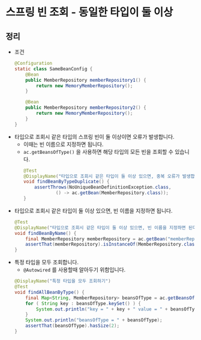 # 스프링 빈 조회 - 동일한 타입이 둘 이상

## 정리

- 조건
  ```Java
  @Configuration
  static class SameBeanConfig {
      @Bean
      public MemberRepository memberRepository1() {
          return new MemoryMemberRepository();
      }

      @Bean
      public MemberRepository memberRepository2() {
          return new MemoryMemberRepository();
      }
  }
  ```
- 타입으로 조회시 같은 타입의 스프링 빈이 둘 이상이면 오류가 발생합니다.
  - 이때는 빈 이름으로 지정하면 됩니다.
  - `ac.getBeansOfType()` 을 사용하면 해당 타입의 모든 빈을 조회할 수 있습니다.
    ```Java
    @Test
    @DisplayName("타입으로 조회시 같은 타입이 둘 이상 있으면, 중복 오류가 발생합니다.")
    void findBeanByTypeDuplicate() {
        assertThrows(NoUniqueBeanDefinitionException.class,
                () -> ac.getBean(MemberRepository.class));
    }
    ```
- 타입으로 조회시 같은 타입이 둘 이상 있으면, 빈 이름을 지정하면 됩니다.
  ```Java
  @Test
  @DisplayName("타입으로 조회시 같은 타입이 둘 이상 있으면, 빈 이름을 지정하면 된다.")
  void findBeanByName() {
      final MemberRepository memberRepository = ac.getBean("memberRepository1", MemberRepository.class);
      assertThat(memberRepository).isInstanceOf(MemberRepository.class);
  }
  ```
- 특정 타입을 모두 조회합니다.
  - `@Autowired` 를 사용할때 알아두기 위함입니다.
  ```Java
  @DisplayName("특정 타입을 모두 조회하기")
  @Test
  void findAllBeanByType() {
      final Map<String, MemberRepository> beansOfType = ac.getBeansOfType(MemberRepository.class);
      for ( String key : beansOfType.keySet() ) {
          System.out.println("key = " + key + " value = " + beansOfType.get(key));
      }
      System.out.println("beansOfType = " + beansOfType);
      assertThat(beansOfType).hasSize(2);
  }
  ```
